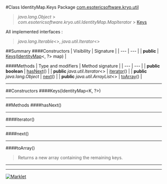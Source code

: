 #Class IdentityMap.Keys
Package [com.esotericsoftware.kryo.util](README.md)<br>

> *java.lang.Object* > *com.esotericsoftware.kryo.util.IdentityMap.MapIterator* > [Keys](Keys.md)

All implemented interfaces :
> *java.lang.Iterable*<>, *java.util.Iterator*<>




##Summary
####Constructors
| Visibility | Signature |
| --- | --- |
| **public** | [Keys](#keysidentitymap)([IdentityMap](IdentityMap.md)<, ?> map) |

####Methods
| Type and modifiers | Method signature |
| --- | --- |
| **public** **boolean** | [hasNext](#hasnext)() |
| **public** *java.util.Iterator*<> | [iterator](#iterator)() |
| **public** *java.lang.Object* | [next](#next)() |
| **public** *java.util.ArrayList*<> | [toArray](#toarray)() |

---


##Constructors
####Keys(IdentityMap<K, ?>)
> 


---


##Methods
####hasNext()
> 


---

####iterator()
> 


---

####next()
> 


---

####toArray()
> Returns a new array containing the remaining keys.


---

---

[![Marklet](https://img.shields.io/badge/Generated%20by-Marklet-green.svg)](https://github.com/Faylixe/marklet)